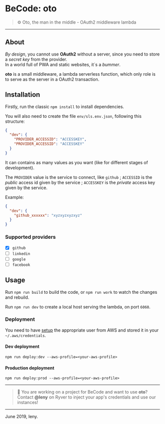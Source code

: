# BeCode: oto

> ⚙️ Oto, the man in the middle - OAuth2 middleware lambda

* * *

## About

_By design_, you cannot use **OAuth2** without a server, since you need to store a _secret key_ from the provider.  
In a world full of PWA and static websites, it´s a _bummer_.

**oto** is a small middleware, a lambda serverless function, which only role is to serve as the server in a OAuth2 transaction.

## Installation

Firstly, run the classic `npm install` to install dependencies.

You will also need to create the file `env/sls.env.json`, following this structure:

```json
{
  "dev": {
    "PROVIDER_ACCESSID": "ACCESSKEY",
    "PROVIDER_ACCESSID": "ACCESSKEY"
  }
}
```

It can contains as many values as you want (like for different stages of development).

The `PROVIDER` value is the service to connect, like `github` ; `ACCESSID` is the *public* access id given by the service ; `ACCESSKEY` is the *private* access key given by the service.

Example:

```json
{
  "dev": {
    "github_xxxxxx": "xyzxyzxyzxyz"
  }
}
```

### Supported providers

- [x] `github`
- [ ] `linkedin`
- [ ] `google`
- [ ] `facebook`

## Usage

Run `npm run build` to build the code, or `npm run work` to watch the changes and rebuild.

Run `npm run dev` to create a local host serving the lambda, on port `6060`.

### Deployment

You need to have [setup](https://serverless.com/framework/docs/providers/aws/guide/credentials/) the appropriate user from AWS and stored it in your `~/.aws/credentials`.

#### Dev deployment

	npm run deploy:dev --aws-profile=<your-aws-profile>

#### Production deployment

	npm run deploy:prod --aws-profile=<your-aws-profile>
	
* * * 

> 🤟 You are working on a project for BeCode and want to use **oto**?  
> Contact **@leny** on Ryver to inject your app's credentials and use our instances!

* * *

June 2019, leny.